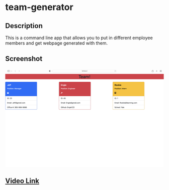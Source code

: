 # team-generator

## Description
This is a command line app that allows you to put in different employee members and get webpage generated with them.

## Screenshot
![Screenshot of page](./public/images/Website%20Screenshot.png)

## [Video Link](https://drive.google.com/file/d/1KMsPweFWkq_X_5d8cPXWvKbkdh-iYKXq/view?usp=sharing)

